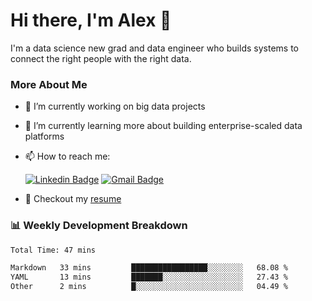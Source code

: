 # Hi there, I'm Alex  👋

I'm a data science new grad and data engineer who builds systems to connect the right people with the right data. 

### More About Me

- 🔭 I’m currently working on big data projects
- 🌱 I’m currently learning more about building enterprise-scaled data platforms
- 📫 How to reach me:

  [![Linkedin Badge](https://img.shields.io/badge/LinkedIn-0077B5?style=for-the-badge&logo=linkedin&logoColor=white)](https://www.linkedin.com/in/alex-chen-112523chen/) [![Gmail Badge](https://img.shields.io/badge/Gmail-D14836?style=for-the-badge&logo=gmail&logoColor=white)](mailto:itsalexchen@gmail.com)
- 📝 Checkout my [resume](https://itsalexchen.vercel.app/AlexChenResume.pdf)



### 📊 Weekly Development Breakdown
<!--START_SECTION:waka-->

```txt
Total Time: 47 mins

Markdown   33 mins         █████████████████░░░░░░░░   68.08 %
YAML       13 mins         ███████░░░░░░░░░░░░░░░░░░   27.43 %
Other      2 mins          █░░░░░░░░░░░░░░░░░░░░░░░░   04.49 %
```

<!--END_SECTION:waka-->
